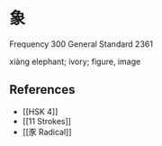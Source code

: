 # 象
Frequency 300
General Standard 2361

xiàng
elephant; ivory; figure, image

## References
- [[HSK 4]]
- [[11 Strokes]]
- [[豕 Radical]]